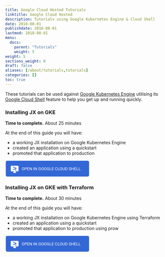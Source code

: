 ```yaml
---
title: Google Cloud Hosted Tutorials
linktitle: Google Cloud Hosted
description: Tutorials using Google Kubernetes Engine & Cloud Shell
date: 2018-08-01
publishdate: 2018-08-01
lastmod: 2018-08-01
menu:
  docs:
    parent: "Tutorials"
    weight: 5
weight: 5
sections_weight: 0
draft: false
aliases: [/about/tutorials,tutorials]
categories: []
toc: true
---
```



 These tutorials can be used against [Google Kubernetes Engine](https://cloud.google.com/kubernetes-engine/) utilising its [Google Cloud Shell](https://cloud.google.com/shell/docs/) feature to help you get up and running quickly.

### Installing JX on GKE

**Time to complete.** About 25 minutes

At the end of this guide you will have:

* a working JX installation on Google Kubernetes Engine
* created an application using a quickstart
* promoted that application to production



[<svg height="54" width="274"
   xmlns="http://www.w3.org/2000/svg"
   version="1.2">
  <g
     transform="translate(0,-6)"
     id="layer1">
    <rect
       width="266.465"
       height="50.53175"
       ry="4.6644692"
       x="1.7675018"
       y="7.7341251"
       id="rect3101"
       style="fill:#3367d6;fill-opacity:1" />
  </g>
  <g
     id="layer2">
    <text
       x="52.473"
       y="31.976562"
       id="text4303"
       xml:space="preserve"
       style="font-size:13px;font-style:normal;font-weight:normal;line-height:100%;letter-spacing:0px;word-spacing:0px;fill:#ffffff;fill-opacity:1;stroke:none;font-family:Roboto, Sans;user-select: none">OPEN IN GOOGLE CLOUD SHELL</text>
    <g
       transform="matrix(1.1349981,0,0,1.1349981,16.464659,15.380023)"
       id="g3949"
       style="fill:#ffffff">
      <path
         d="M 21,2 H 3 C 1.9,2 1,2.9 1,4 v 11.9 c 0,1.1 0.9,2 2,2 h 7 V 20 H 8 v 2 h 8 v -2 h -2 v -2.2 h 7 c 1.1,0 2,-0.9 2,-2 V 4 C 23,2.9 22.1,2 21,2 z m -4,13 h -4 v -2 h 4 v 2 z m 0.1,-4.8 -9.9,4.1 v -2.1 l 7.2,-3.1 -7.2,-3 v -2 l 9.9,4.1 v 2 z"
         id="path3937"
         style="fill:#ffffff" />
      <path
         d="m 10,17.8 h 4 V 20 h -4 z"
         id="path3939"
         style="fill:#ffffff" />
      <path
         d="m 8,20 h 8 v 2 H 8 z"
         id="path3941"
         style="fill:#ffffff" />
    </g>
  </g>
</svg>](https://console.cloud.google.com/cloudshell/open?git_repo=https%3A%2F%2Fgithub.com%2Fjenkins-x%2Fjx-tutorial&page=editor&print=install-guide.txt&tutorial=tutorials%2Finstall-jx-on-gke%2Flesson.md)

### Installing JX on GKE with Terraform

**Time to complete.** About 30 minutes

At the end of this guide you will have:

* a working JX installation on Google Kubernetes Engine using Terraform
* created an application using a quickstart
* promoted that application to production using prow

[<svg height="54" width="274"
   xmlns="http://www.w3.org/2000/svg"
   version="1.2">
  <g
     transform="translate(0,-6)"
     id="layer1">
    <rect
       width="266.465"
       height="50.53175"
       ry="4.6644692"
       x="1.7675018"
       y="7.7341251"
       id="rect3101"
       style="fill:#3367d6;fill-opacity:1" />
  </g>
  <g
     id="layer2">
    <text
       x="52.473"
       y="31.976562"
       id="text4303"
       xml:space="preserve"
       style="font-size:13px;font-style:normal;font-weight:normal;line-height:100%;letter-spacing:0px;word-spacing:0px;fill:#ffffff;fill-opacity:1;stroke:none;font-family:Roboto, Sans;user-select: none">OPEN IN GOOGLE CLOUD SHELL</text>
    <g
       transform="matrix(1.1349981,0,0,1.1349981,16.464659,15.380023)"
       id="g3949"
       style="fill:#ffffff">
      <path
         d="M 21,2 H 3 C 1.9,2 1,2.9 1,4 v 11.9 c 0,1.1 0.9,2 2,2 h 7 V 20 H 8 v 2 h 8 v -2 h -2 v -2.2 h 7 c 1.1,0 2,-0.9 2,-2 V 4 C 23,2.9 22.1,2 21,2 z m -4,13 h -4 v -2 h 4 v 2 z m 0.1,-4.8 -9.9,4.1 v -2.1 l 7.2,-3.1 -7.2,-3 v -2 l 9.9,4.1 v 2 z"
         id="path3937"
         style="fill:#ffffff" />
      <path
         d="m 10,17.8 h 4 V 20 h -4 z"
         id="path3939"
         style="fill:#ffffff" />
      <path
         d="m 8,20 h 8 v 2 H 8 z"
         id="path3941"
         style="fill:#ffffff" />
    </g>
  </g>
</svg>](https://console.cloud.google.com/cloudshell/open?git_repo=https%3A%2F%2Fgithub.com%2Fjenkins-x%2Fjx-tutorial&page=editor&print=install-guide.txt&tutorial=tutorials%2Finstall-jx-on-gke-with-terraform%2Flesson.md)